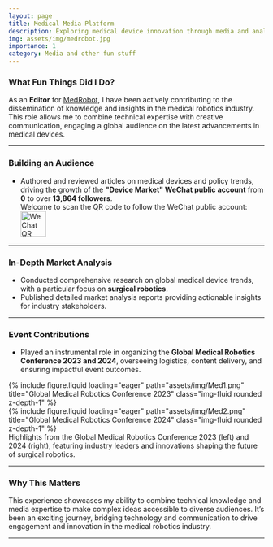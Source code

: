 ```yaml
---
layout: page
title: Medical Media Platform
description: Exploring medical device innovation through media and analysis.
img: assets/img/medrobot.jpg
importance: 1
category: Media and other fun stuff
---
```


### What Fun Things Did I Do?

As an **Editor** for [MedRobot](https://www.medrobot.tech/news), I have been actively contributing to the dissemination of knowledge and insights in the medical robotics industry. This role allows me to combine technical expertise with creative communication, engaging a global audience on the latest advancements in medical devices.

---

### Building an Audience
- Authored and reviewed articles on medical devices and policy trends, driving the growth of the **"Device Market" WeChat public account** from **0** to over **13,864 followers**.  
  Welcome to scan the QR code to follow the WeChat public account:  
  <a href="assets/img/DM.jpg" target="_blank">
      <img src="assets/img/qr_icon.png" alt="WeChat QR Code" style="width: 50px; height: 50px;" title="Click to view QR code">
  </a>

---

### In-Depth Market Analysis
- Conducted comprehensive research on global medical device trends, with a particular focus on **surgical robotics**.
- Published detailed market analysis reports providing actionable insights for industry stakeholders.

---

### Event Contributions
- Played an instrumental role in organizing the **Global Medical Robotics Conference 2023 and 2024**, overseeing logistics, content delivery, and ensuring impactful event outcomes.

<div class="row mt-3">
    <div class="col-sm-6">
        {% include figure.liquid loading="eager" path="assets/img/Med1.png" title="Global Medical Robotics Conference 2023" class="img-fluid rounded z-depth-1" %}
    </div>
    <div class="col-sm-6">
        {% include figure.liquid loading="eager" path="assets/img/Med2.png" title="Global Medical Robotics Conference 2024" class="img-fluid rounded z-depth-1" %}
    </div>
</div>
<div class="caption">
    Highlights from the Global Medical Robotics Conference 2023 (left) and 2024 (right), featuring industry leaders and innovations shaping the future of surgical robotics.
</div>

---

### Why This Matters
This experience showcases my ability to combine technical knowledge and media expertise to make complex ideas accessible to diverse audiences. It’s been an exciting journey, bridging technology and communication to drive engagement and innovation in the medical robotics industry.



---
